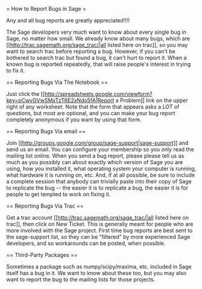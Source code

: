 = How to Report Bugs in Sage =

Any and all bug reports are greatly appreciated!!!!  

The Sage developers very much want to know about every single bug in Sage, no matter how small.  We already know about many bugs, which are [[http://trac.sagemath.org/sage_trac/|all listed here on trac]], so you may want to search trac before reporting a bug.  However, if you can't be bothered to search trac but found a bug, it can't hurt to report it.   When a known bug is reported repeatedly, that will raise people's interest in trying to fix it.

== Reporting Bugs Via The Notebook ==

Just click the [[http://spreadsheets.google.com/viewform?key=pCwvGVwSMxTzT6E2xNdo5fA|Report a Problem]] link on the upper right of any worksheet.  Note that the form that appears asks a *LOT* of questions, but most are optional, and you can make your bug report completely anonymous if you want by using that form. 

== Reporting Bugs Via email ==

Join [[http://groups.google.com/group/sage-support|sage-support]] and send us an email.   You can configure your membership so you only read the mailing list online.     When you send a bug report, please please tell us as much as you possibly can about exactly which version of Sage you are using, how you installed it, what operating system your computer is running, what hardware it is running on, etc.   And, if at all possible, be sure to include a complete session that anybody can trivially paste into their copy of Sage to replicate the bug -- the easier it is to replicate a bug, the easier it is for people to get tempted to work on fixing it. 

== Reporting Bugs Via Trac ==

Get a trac account [[http://trac.sagemath.org/sage_trac/|all listed here on trac]], then click on New Ticket.   This is generally meant for people who are more involved with the Sage project.   First time bug reports are best sent to the sage-support list, so they can be "filtered" by more experienced Sage developers, and so workarounds can be posted, when possible. 

== Third-Party Packages ==

Sometimes a package such as numpy/scipy/maxima, etc. included in Sage itself has a bug in it.  We want to know about these too, but you may also want to report the bug to the mailing lists for those projects.
